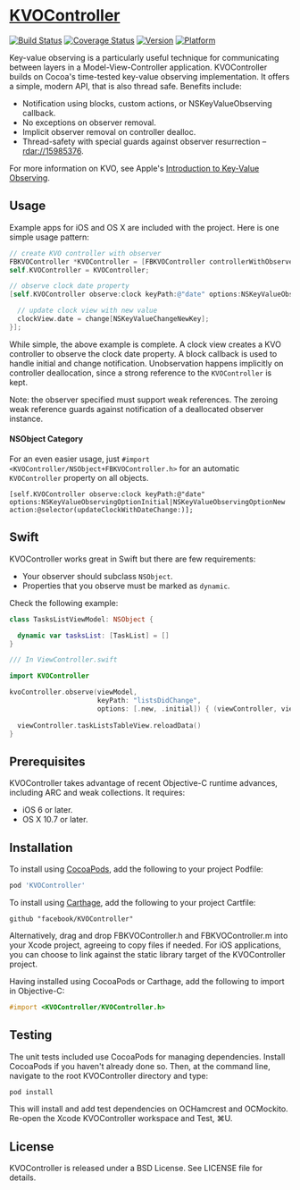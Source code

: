 # [KVOController](https://github.com/facebook/KVOController)
[![Build Status](https://img.shields.io/travis/facebook/KVOController/master.svg?style=flat)](https://travis-ci.org/facebook/KVOController)
[![Coverage Status](https://img.shields.io/codecov/c/github/facebook/KVOController/master.svg)](https://codecov.io/github/facebook/KVOController)
[![Version](https://img.shields.io/cocoapods/v/KVOController.svg?style=flat)](http://cocoadocs.org/docsets/KVOController)
[![Platform](https://img.shields.io/cocoapods/p/KVOController.svg?style=flat)](http://cocoadocs.org/docsets/KVOController)

Key-value observing is a particularly useful technique for communicating between layers in a Model-View-Controller application. KVOController builds on Cocoa's time-tested key-value observing implementation. It offers a simple, modern API, that is also thread safe. Benefits include:

- Notification using blocks, custom actions, or NSKeyValueObserving callback.
- No exceptions on observer removal.
- Implicit observer removal on controller dealloc.
- Thread-safety with special guards against observer resurrection – [rdar://15985376](http://openradar.appspot.com/radar?id=5305010728468480).

For more information on KVO, see Apple's [Introduction to Key-Value Observing](https://developer.apple.com/library/mac/documentation/Cocoa/Conceptual/KeyValueObserving/KeyValueObserving.html).

## Usage

Example apps for iOS and OS X are included with the project. Here is one simple usage pattern:

```objective-c
// create KVO controller with observer
FBKVOController *KVOController = [FBKVOController controllerWithObserver:self];
self.KVOController = KVOController;

// observe clock date property
[self.KVOController observe:clock keyPath:@"date" options:NSKeyValueObservingOptionInitial|NSKeyValueObservingOptionNew block:^(ClockView *clockView, Clock *clock, NSDictionary *change) {

  // update clock view with new value
  clockView.date = change[NSKeyValueChangeNewKey];
}];
```

While simple, the above example is complete. A clock view creates a KVO controller to observe the clock date property. A block callback is used to handle initial and change notification. Unobservation happens implicitly on controller deallocation, since a strong reference to the `KVOController` is kept. 

Note: the observer specified must support weak references. The zeroing weak reference guards against notification of a deallocated observer instance.

#### NSObject Category
For an even easier usage, just `#import <KVOController/NSObject+FBKVOController.h>` for an automatic `KVOController` property on all objects.

```objc
[self.KVOController observe:clock keyPath:@"date" options:NSKeyValueObservingOptionInitial|NSKeyValueObservingOptionNew action:@selector(updateClockWithDateChange:)];
```

## Swift

KVOController works great in Swift but there are few requirements:

- Your observer should subclass `NSObject`.
- Properties that you observe must be marked as `dynamic`.

Check the following example:

```Swift
class TasksListViewModel: NSObject {

  dynamic var tasksList: [TaskList] = []
}

/// In ViewController.swift

import KVOController

kvoController.observe(viewModel,
                      keyPath: "listsDidChange",
                      options: [.new, .initial]) { (viewController, viewModel, change) in
    
  viewController.taskListsTableView.reloadData()
}
```

## Prerequisites

KVOController takes advantage of recent Objective-C runtime advances, including ARC and weak collections. It requires:

- iOS 6 or later.
- OS X 10.7 or later.

## Installation

To install using [CocoaPods](https://github.com/cocoapods/cocoapods), add the following to your project Podfile:

```ruby
pod 'KVOController'
```

To install using [Carthage](https://github.com/carthage/carthage), add the following to your project Cartfile:

```
github "facebook/KVOController"
```

Alternatively, drag and drop FBKVOController.h and FBKVOController.m into your Xcode project, agreeing to copy files if needed. For iOS applications, you can choose to link against the static library target of the KVOController project.

Having installed using CocoaPods or Carthage, add the following to import in Objective-C:
```objective-c
#import <KVOController/KVOController.h>
```

## Testing

The unit tests included use CocoaPods for managing dependencies. Install CocoaPods if you haven't already done so. Then, at the command line, navigate to the root KVOController directory and type:

```sh
pod install
```

This will install and add test dependencies on OCHamcrest and OCMockito. Re-open the Xcode KVOController workspace and Test, ⌘U.

## License

KVOController is released under a BSD License. See LICENSE file for details.

